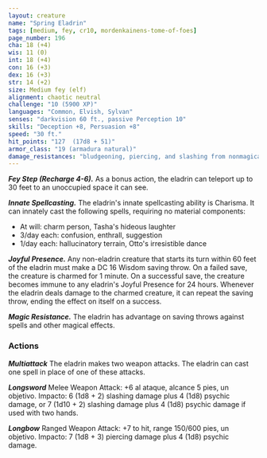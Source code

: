 ```yaml
---
layout: creature
name: "Spring Eladrin"
tags: [medium, fey, cr10, mordenkainens-tome-of-foes]
page_number: 196
cha: 18 (+4)
wis: 11 (0)
int: 18 (+4)
con: 16 (+3)
dex: 16 (+3)
str: 14 (+2)
size: Medium fey (elf)
alignment: chaotic neutral
challenge: "10 (5900 XP)"
languages: "Common, Elvish, Sylvan"
senses: "darkvision 60 ft., passive Perception 10"
skills: "Deception +8, Persuasion +8"
speed: "30 ft."
hit_points: "127  (17d8 + 51)"
armor_class: "19 (armadura natural)"
damage_resistances: "bludgeoning, piercing, and slashing from nonmagical attacks"
---
```


***Fey Step (Recharge 4-6).*** As a bonus action, the eladrin can teleport up to 30 feet to an unoccupied space it can see.

***Innate Spellcasting.*** The eladrin's innate spellcasting ability is Charisma. It can innately cast the following spells, requiring no material components:
* At will: charm person, Tasha's hideous laughter
* 3/day each: confusion, enthrall, suggestion
* 1/day each: hallucinatory terrain, Otto's irresistible dance

***Joyful Presence.*** Any non-eladrin creature that starts its turn within 60 feet of the eladrin must make a DC 16 Wisdom saving throw. On a failed save, the creature is charmed for 1 minute. On a successful save, the creature becomes immune to any eladrin's Joyful Presence for 24 hours.
Whenever the eladrin deals damage to the charmed creature, it can repeat the saving throw, ending the effect on itself on a success.

***Magic Resistance.*** The eladrin has advantage on saving throws against spells and other magical effects.

### Actions

***Multiattack*** The eladrin makes two weapon attacks. The eladrin can cast one spell in place of one of these attacks.

***Longsword*** Melee Weapon Attack: +6 al ataque, alcance 5 pies, un objetivo. Impacto: 6 (1d8 + 2) slashing damage plus 4 (1d8) psychic damage, or 7 (1d10 + 2) slashing damage plus 4 (1d8) psychic damage if used with two hands.

***Longbow*** Ranged Weapon Attack: +7 to hit, range 150/600 pies, un objetivo. Impacto: 7 (1d8 + 3) piercing damage plus 4 (1d8) psychic damage.